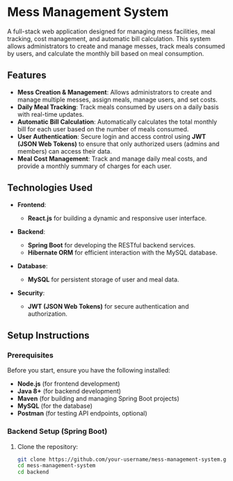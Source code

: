 # Mess Management System

A full-stack web application designed for managing mess facilities, meal tracking, cost management, and automatic bill calculation. This system allows administrators to create and manage messes, track meals consumed by users, and calculate the monthly bill based on meal consumption.

## Features

- **Mess Creation & Management**: Allows administrators to create and manage multiple messes, assign meals, manage users, and set costs.
- **Daily Meal Tracking**: Track meals consumed by users on a daily basis with real-time updates.
- **Automatic Bill Calculation**: Automatically calculates the total monthly bill for each user based on the number of meals consumed.
- **User Authentication**: Secure login and access control using **JWT (JSON Web Tokens)** to ensure that only authorized users (admins and members) can access their data.
- **Meal Cost Management**: Track and manage daily meal costs, and provide a monthly summary of charges for each user.

## Technologies Used

- **Frontend**: 
  - **React.js** for building a dynamic and responsive user interface.
  
- **Backend**: 
  - **Spring Boot** for developing the RESTful backend services.
  - **Hibernate ORM** for efficient interaction with the MySQL database.
  
- **Database**: 
  - **MySQL** for persistent storage of user and meal data.
  
- **Security**: 
  - **JWT (JSON Web Tokens)** for secure authentication and authorization.

## Setup Instructions

### Prerequisites

Before you start, ensure you have the following installed:

- **Node.js** (for frontend development)
- **Java 8+** (for backend development)
- **Maven** (for building and managing Spring Boot projects)
- **MySQL** (for the database)
- **Postman** (for testing API endpoints, optional)

### Backend Setup (Spring Boot)

1. Clone the repository:

   ```bash
   git clone https://github.com/your-username/mess-management-system.git
   cd mess-management-system
   cd backend
